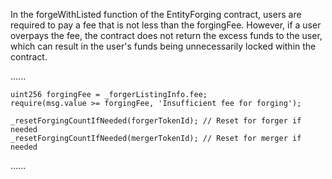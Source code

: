 In the forgeWithListed function of the EntityForging contract, users are required to pay a fee that is not less than the forgingFee. However, if a user overpays the fee, the contract does not return the excess funds to the user, which can result in the user's funds being unnecessarily locked within the contract.

......

    uint256 forgingFee = _forgerListingInfo.fee;
    require(msg.value >= forgingFee, 'Insufficient fee for forging');

    _resetForgingCountIfNeeded(forgerTokenId); // Reset for forger if needed
    _resetForgingCountIfNeeded(mergerTokenId); // Reset for merger if needed

......